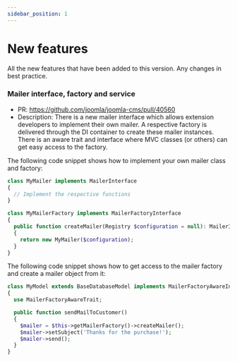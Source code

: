 ```yaml
---
sidebar_position: 1
---
```


New features
===============
All the new features that have been added to this version.
Any changes in best practice.

### Mailer interface, factory and service
- PR: https://github.com/joomla/joomla-cms/pull/40560
- Description: There is a new mailer interface which allows extension developers to implement their own mailer. A respective factory is delivered through the DI container to create these mailer instances. There is an aware trait and interface where MVC classes (or others) can get easy access to the factory.

The following code snippet shows how to implement your own mailer class and factory:
```php
class MyMailer implements MailerInterface
{
  // Implement the respective functions
}

class MyMailerFactory implements MailerFactoryInterface
{
  public function createMailer(Registry $configuration = null): MailerInterface
  {
	return new MyMailer($configuration);
  }
}
```

The following code snippet shows how to get access to the mailer factory and create a mailer object from it:
```php
class MyModel extends BaseDatabaseModel implements MailerFactoryAwareInterface
{
  use MailerFactoryAwareTrait;

  public function sendMailToCustomer()
  {
	$mailer = $this->getMailerFactory()->createMailer();
	$mailer->setSubject('Thanks for the purchase!');
	$mailer->send();
  }
}
```
